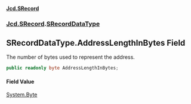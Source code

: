 #### [Jcd.SRecord](index.md 'index')
### [Jcd.SRecord](Jcd.SRecord.md 'Jcd.SRecord').[SRecordDataType](Jcd.SRecord.SRecordDataType.md 'Jcd.SRecord.SRecordDataType')

## SRecordDataType.AddressLengthInBytes Field

The number of bytes used to represent the address.

```csharp
public readonly byte AddressLengthInBytes;
```

#### Field Value
[System.Byte](https://docs.microsoft.com/en-us/dotnet/api/System.Byte 'System.Byte')